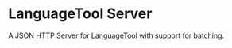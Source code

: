 # LanguageTool Server

A JSON HTTP Server for [LanguageTool](https://languagetool.org/) with support for batching.
